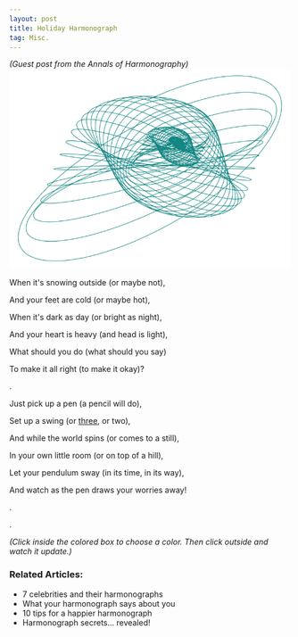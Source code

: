 ```yaml
---
layout: post
title: Holiday Harmonograph
tag: Misc.
---
```

*(Guest post from the Annals of Harmonography)*
![#138783](/images/harmonograph.png)

<!--more-->

When it's snowing outside (or maybe not),

And your feet are cold (or maybe hot),

When it's dark as day (or bright as night),

And your heart is heavy (and head is light),

What should you do (what should you say)

To make it all right (to make it okay)?

.

Just pick up a pen (a pencil will do),

Set up a swing (or [three](http://www.karlsims.com/harmonograph/), or two),

And while the world spins (or comes to a still),

In your own little room (or on top of a hill),

Let your pendulum sway (in its time, in its way),

And watch as the pen draws your worries away!

.

.

*(Click inside the colored box to choose a color. Then click outside and watch it update.)*

<div class="auto_out">
  <script type="text/x-sage">
d = 0.05
c = 0.05
p = -0.15
k = 0.05
@interact
def _(u=color_selector(default=(.5,.7,.5), label = 'Color:')):
    x(t) = (sin(t*2*pi) + sin((1-c + u[2]*c*2)*t*2*pi) + p*pi)*exp(-d*t)
    y(t) = (sin((1-c+ u[0]*c*2)*t*2*pi + k*u[1]*pi) + cos((1-c + u[2]*c*2)*t*2*pi) + p*pi)*exp(-d*t)
    
    parametric_plot((x(t),y(t)),(t,0,100),color = u, axes= False, plot_points = 3000).show()
  </script>
</div>

### Related Articles:

- 7 celebrities and their harmonographs
- What your harmonograph says about you
- 10 tips for a happier harmonograph
- Harmonograph secrets... revealed!
